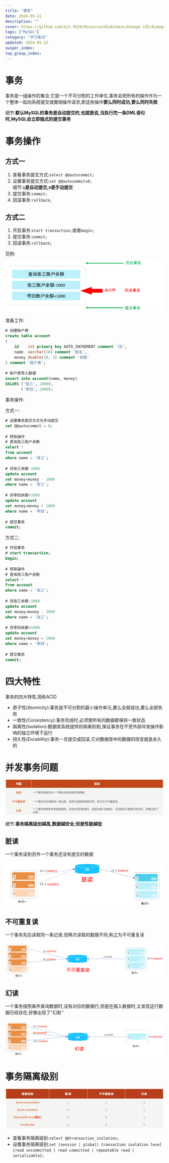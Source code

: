 ```yaml
---
title: "事务"
date: 2024-05-11
description: ""
cover: https://github.com/Gjt-9520/Resource/blob/main/Aimage-135/Aimage13.jpg?raw=true
tags: ["MySQL"]
category: "学习笔记"
updated: 2024-05-12
swiper_index: 
top_group_index: 
---
```


# 事务

事务是一组操作的集合,它是一个不可分割的工作单位,事务会把所有的操作作为一个整体一起向系统提交或撤销操作请求,即这些操作**要么同时成功,要么同时失败**

细节:**默认MySQL的事务是自动提交的,也就是说,当执行完一条DML语句时,MySQL会立即隐式的提交事务**

# 事务操作

## 方式一

1. 查看事务提交方式:`select @@autocommit;`  
2. 设置事务提交方式:`set @@autocommit=0;`                 
细节:**`1`是自动提交,`0`是手动提交**
3. 提交事务:`commit;`
4. 回滚事务:`rollback;`

## 方式二

1. 开启事务:`start transaction;`或者`begin;` 
2. 提交事务:`commit;`
3. 回滚事务:`rollback;`

范例:

![事务操作范例](../images/事务操作范例.png)

准备工作:

```sql
# 创建账户表
create table account
(
    id    int primary key AUTO_INCREMENT comment 'ID',
    name  varchar(10) comment '姓名',
    money double(10, 2) comment '余额'
) comment '账户表';

# 账户表导入数据
insert into account(name, money)
VALUES ('张三', 2000),
       ('李四', 2000);
```

事务操作:

方式一:

```sql
# 设置事务提交方式为手动提交
set @@autocommit = 0;

# 转账操作
# 查询张三账户余额
select *
from account
where name = '张三';

# 将张三余额-1000
update account
set money=money - 1000
where name = '张三';

# 将李四余额+1000
update account
set money=money + 1000
where name = '李四';

# 提交事务
commit;
```

方式二:

```sql
# 开启事务
# start transaction;
begin;

# 转账操作
# 查询张三账户余额
select *
from account
where name = '张三';

# 将张三余额-1000
update account
set money=money - 1000
where name = '张三';

# 将李四余额+1000
update account
set money=money + 1000
where name = '李四';

# 提交事务
commit;
```

# 四大特性

事务的四大特性,简称ACID

- 原子性(Atomicity):事务是不可分割的最小操作单元,要么全部成功,要么全部失败
- 一致性(Consistency):事务完成时,必须使所有的数据都保持一致状态
- 隔离性(Isolation):数据库系统提供的隔离机制,保证事务在不受外部并发操作影响的独立环境下运行
- 持久性(Durability):事务一旦提交或回滚,它对数据库中的数据的改变就是永久的

# 并发事务问题

![并发事务问题](../images/并发事务问题.png)

细节:**事务隔离级别越高,数据越安全,但是性能越低**

## 脏读

一个事务读到另外一个事务还没有提交的数据

![脏读](../images/脏读.png)

## 不可重复读

一个事务先后读取同一条记录,但两次读取的数据不同,称之为不可重复读

![不可重复读](../images/不可重复读.png)

## 幻读

一个事务按照条件查询数据时,没有对应的数据行,但是在插入数据时,又发现这行数据已经存在,好像出现了"幻影"

![幻读](../images/幻读.png)

# 事务隔离级别

![事务隔离级别](../images/事务隔离级别.png)

- 查看事务隔离级别:`select @@transaction_isolation;`
- 设置事务隔离级别:`set [session | global] transaction isolation level {read uncommitted | read committed | repeatable read | serializable};`